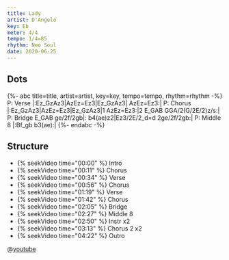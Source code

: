 ```yaml
---
title: Lady
artist: D'Angelo
key: Eb
meter: 4/4
tempo: 1/4=85
rhythm: Neo Soul
date: 2020-06-25
---
```


## Dots

{%- abc title=title, artist=artist, key=key, tempo=tempo, rhythm=rhythm -%}
P: Verse
|:Ez_GzAz3|AzEz=Ez3|Ez_GzAz3| AzEz=Ez3:|
P: Chorus
|:Ez_GzAz3|AzEz=Ez3|Ez_GzAz3|1 AzEz=Ez3:|2 E_GAB GGA/2(G/2E/2)z/s:|
P: Bridge
E_GAB ge/2f/2gb|: b4(ae)z2|Ez3/2E/2_d=d 2ge/2f/2gb:|
P: Middle 8
|:Bf_gb b3(ae):|
{%- endabc -%}

## Structure

- {% seekVideo time="00:00" %} Intro
- {% seekVideo time="00:11" %} Chorus
- {% seekVideo time="00:34" %} Verse
- {% seekVideo time="00:56" %} Chorus
- {% seekVideo time="01:19" %} Verse
- {% seekVideo time="01:42" %} Chorus
- {% seekVideo time="02:05" %} Bridge
- {% seekVideo time="02:27" %} Middle 8
- {% seekVideo time="02:50" %} Instr x2
- {% seekVideo time="03:13" %} Chorus 2 x2
- {% seekVideo time="04:22" %} Outro

@[youtube](fLmkoiXuJlg)
